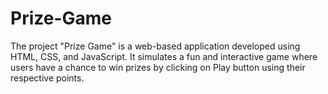 # Prize-Game
The project "Prize Game" is a web-based application developed using HTML, CSS, and JavaScript. It simulates a fun and interactive game where users have a chance to win prizes by clicking on Play button using their respective points.
